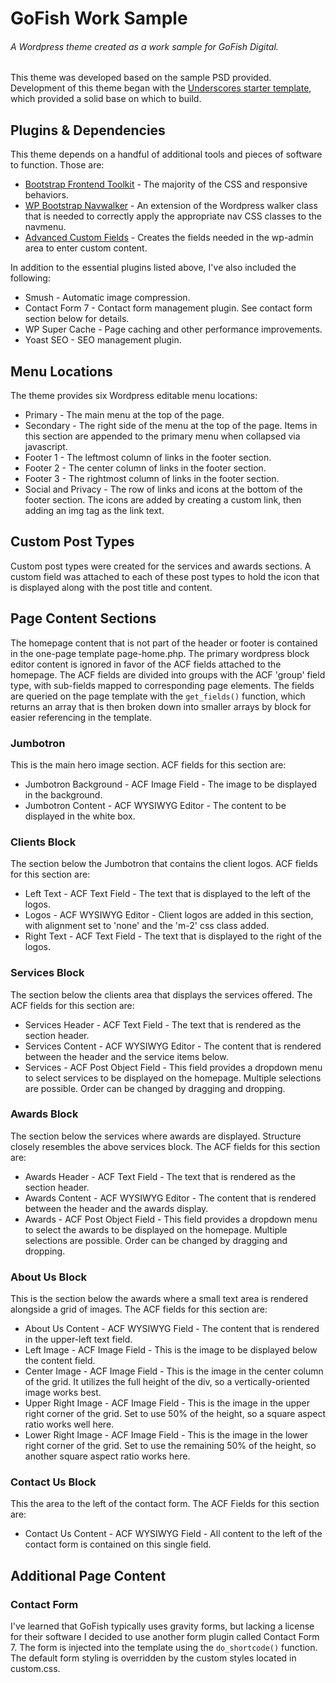 # GoFish Work Sample
###### A Wordpress theme created as a work sample for GoFish Digital.

This theme was developed based on the sample PSD provided. Development of this theme began with the [Underscores starter template](https://underscores.me/), which provided a solid base on which to build.

## Plugins & Dependencies
This theme depends on a handful of additional tools and pieces of software to function. Those are:
* [Bootstrap Frontend Toolkit](https://getbootstrap.com) - The majority of the CSS and responsive behaviors.
* [WP Bootstrap Navwalker](https://github.com/wp-bootstrap/wp-bootstrap-navwalker) - An extension of the Wordpress walker class that is needed to correctly apply the appropriate nav CSS classes to the navmenu.
* [Advanced Custom Fields](https://www.advancedcustomfields.com/) - Creates the fields needed in the wp-admin area to enter custom content.

In addition to the essential plugins listed above, I've also included the following:
* Smush - Automatic image compression.
* Contact Form 7 - Contact form management plugin. See contact form section below for details.
* WP Super Cache - Page caching and other performance improvements.
* Yoast SEO - SEO management plugin.

## Menu Locations
The theme provides six Wordpress editable menu locations:
* Primary - The main menu at the top of the page.
* Secondary - The right side of the menu at the top of the page. Items in this section are appended to the primary menu when collapsed via javascript.
* Footer 1 - The leftmost column of links in the footer section.
* Footer 2 - The center column of links in the footer section.
* Footer 3 - The rightmost column of links in the footer section.
* Social and Privacy - The row of links and icons at the bottom of the footer section. The icons are added by creating a custom link, then adding an img tag as the link text.

## Custom Post Types
Custom post types were created for the services and awards sections. A custom field was attached to each of these post types to hold the icon that is displayed along with the post title and content.

## Page Content Sections
The homepage content that is not part of the header or footer is contained in the one-page template page-home.php. The primary wordpress block editor content is ignored in favor of the ACF fields attached to the homepage. The ACF fields are divided into groups with the ACF 'group' field type, with sub-fields mapped to corresponding page elements. The fields are queried on the page template with the ``` get_fields() ``` function, which returns an array that is then broken down into smaller arrays by block for easier referencing in the template.

### Jumbotron
This is the main hero image section. ACF fields for this section are:
* Jumbotron Background - ACF Image Field - The image to be displayed in the background.
* Jumbotron Content - ACF WYSIWYG Editor - The content to be displayed in the white box.

### Clients Block
The section below the Jumbotron that contains the client logos. ACF fields for this section are:
* Left Text - ACF Text Field - The text that is displayed to the left of the logos.
* Logos - ACF WYSIWYG Editor - Client logos are added in this section, with alignment set to 'none' and the 'm-2' css class added.
* Right Text - ACF Text Field - The text that is displayed to the right of the logos.

### Services Block
The section below the clients area that displays the services offered. The ACF fields for this section are:
* Services Header - ACF Text Field - The text that is rendered as the section header.
* Services Content - ACF WYSIWYG Editor - The content that is rendered between the header and the service items below.
* Services - ACF Post Object Field - This field provides a dropdown menu to select services to be displayed on the homepage. Multiple selections are possible. Order can be changed by dragging and dropping.

### Awards Block
The section below the services where awards are displayed. Structure closely resembles the above services block. The ACF fields for this section are:
* Awards Header - ACF Text Field - The text that is rendered as the section header.
* Awards Content - ACF WYSIWYG Editor - The content that is rendered between the header and the awards display.
* Awards - ACF Post Object Field - This field provides a dropdown menu to select the awards to be displayed on the homepage. Multiple selections are possible. Order can be changed by dragging and dropping.

### About Us Block
This is the section below the awards where a small text area is rendered alongside a grid of images. The ACF fields for this section are:
* About Us Content - ACF WYSIWYG Field - The content that is rendered in the upper-left text field.
* Left Image - ACF Image Field - This is the image to be displayed below the content field.
* Center Image - ACF Image Field - This is the image in the center column of the grid. It utilizes the full height of the div, so a vertically-oriented image works best.
* Upper Right Image - ACF Image Field - This is the image in the upper right corner of the grid. Set to use 50% of the height, so a square aspect ratio works well here.
* Lower Right Image - ACF Image Field - This is the image in the lower right corner of the grid. Set to use the remaining 50% of the height, so another square aspect ratio works here.

### Contact Us Block
This the area to the left of the contact form. The ACF Fields for this section are:
* Contact Us Content - ACF WYSIWYG Field - All content to the left of the contact form is contained on this single field.

## Additional Page Content
### Contact Form
I've learned that GoFish typically uses gravity forms, but lacking a license for their software I decided to use another form plugin called Contact Form 7. The form is injected into the template using the ``` do_shortcode() ``` function. The default form styling is overridden by the custom styles located in custom.css.

